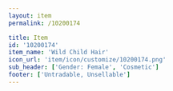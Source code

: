 ```yaml
---
layout: item
permalink: /10200174

title: Item
id: '10200174'
item_name: 'Wild Child Hair'
icon_url: 'item/icon/customize/10200174.png'
sub_header: ['Gender: Female', 'Cosmetic']
footer: ['Untradable, Unsellable']
---
```

